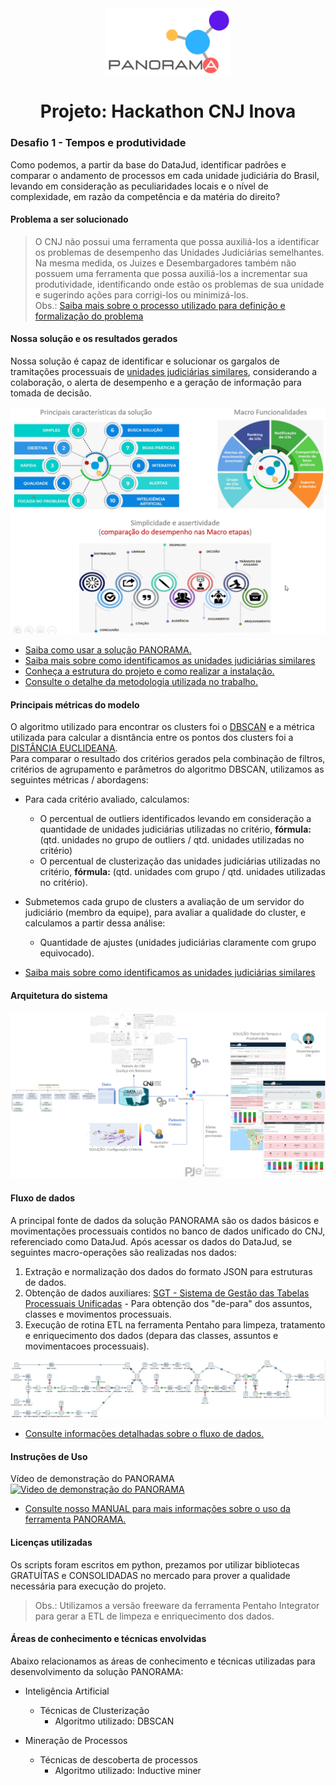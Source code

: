 <div align="center"><img img src='/reports/figures/logo.png' width="200"></div> 

<h1 align=center>Projeto: Hackathon CNJ Inova</h1>

### Desafio 1 -  Tempos e produtividade
Como podemos, a partir da base do DataJud, identificar padrões e comparar o andamento de processos em cada unidade judiciária do Brasil, levando em consideração as peculiaridades locais e o nível de complexidade, em razão da competência e da matéria do direito?
#### Problema a ser solucionado
>O CNJ não possui uma ferramenta que possa auxiliá-los a identificar os problemas de desempenho das Unidades Judiciárias semelhantes. Na mesma medida, os Juizes e Desembargadores também não possuem uma ferramenta que possa auxiliá-los a incrementar sua produtividade, identificando onde estão os problemas de sua unidade e sugerindo ações para corrigi-los ou minimizá-los. <br>
>Obs.: [Saiba mais sobre o processo utilizado para definição e formalização do problema](README_PROBLEMA.md)

#### Nossa solução e os resultados gerados
Nossa solução é capaz de identificar e solucionar os gargalos de tramitações processuais de [unidades judiciárias similares](README_CLUSTERIZACAO.md), considerando a colaboração, o alerta de desempenho e a geração de informação para tomada de decisão.

<img src='/reports/figures/funcionalidades.png'>

* [Saiba como usar a solução PANORAMA.](#uso)
* [Saiba mais sobre como identificamos as unidades judiciárias similares](README_CLUSTERIZACAO.md)
* [Conheça a estrutura do projeto e como realizar a instalação.](README_PROJETO.md)
* [Consulte o detalhe da metodologia utilizada no trabalho.](README_METODOLOGIA.md)

#### Principais métricas do modelo
O algoritmo utilizado para encontrar os clusters foi o [DBSCAN](https://en.wikipedia.org/wiki/DBSCAN) e a métrica utilizada para calcular a disntância entre os pontos dos clusters foi a [DISTÂNCIA EUCLIDEANA](https://en.wikipedia.org/wiki/Euclidean_distance).<br>
Para comparar o resultado dos critérios gerados pela combinação de filtros, critérios de agrupamento e parâmetros do algoritmo DBSCAN, utilizamos as seguintes métricas / abordagens:
  * Para cada critério avaliado, calculamos:
      * O percentual de outliers identificados levando em consideração a quantidade de unidades judiciárias utilizadas no critério, **fórmula:** (qtd. unidades no grupo de outliers / qtd. unidades utilizadas no critério)
      * O percentual de clusterização das unidades judiciárias utilizadas no critério, **fórmula:** (qtd. unidades com grupo / qtd. unidades utilizadas no critério).
  * Submetemos cada grupo de clusters a avaliação de um servidor do judiciário (membro da equipe), para avaliar a qualidade do cluster, e calculamos a partir dessa análise:
      * Quantidade de ajustes (unidades judiciárias claramente com grupo equivocado).
  
* [Saiba mais sobre como identificamos as unidades judiciárias similares](README_CLUSTERIZACAO.md)

#### Arquitetura do sistema
<img src='/reports/figures/Solucao_geral.png'>

#### Fluxo de dados
A principal fonte de dados da solução PANORAMA são os dados básicos e movimentações processuais contidos no banco de dados unificado do CNJ, referenciado como DataJud. Após acessar os dados do DataJud, se seguintes macro-operações são realizadas nos dados:
1. Extração e normalização dos dados do formato JSON para estruturas de dados.
2. Obtenção de dados auxiliares: [SGT - Sistema de Gestão das Tabelas Processuais Unificadas](https://www.cnj.jus.br/sgt/consulta_publica_assuntos.php) - Para obtenção dos "de-para" dos assuntos, classes e movimentos processuais.
3. Execução de rotina ETL na ferramenta Pentaho para limpeza, tratamento e enriquecimento dos dados (depara das classes, assuntos e movimentacoes processuais).
 
<img src='/reports/figures/pentaho.png'>

* [Consulte informações detalhadas sobre o fluxo de dados.](README_FLUXODADOS.md)

<a id="uso"></a>
#### Instruções de Uso
Vídeo de demonstração do PANORAMA <br>
[![Video de demonstração do PANORAMA](http://img.youtube.com/vi/PR7vPh5alOY/0.jpg)](https://www.youtube.com/watch?v=PR7vPh5alOY "Panorama")
* [Consulte nosso MANUAL para mais informações sobre o uso da ferramenta PANORAMA.](README_MANUAL.md)

#### Licenças utilizadas
Os scripts foram escritos em python, prezamos por utilizar bibliotecas GRATUÍTAS e CONSOLIDADAS no mercado para prover a qualidade necessária para execução do projeto.

> Obs.: Utilizamos a versão freeware da ferramenta Pentaho Integrator para gerar a ETL de limpeza e enriquecimento dos dados.

#### Áreas de conhecimento e técnicas envolvidas
Abaixo relacionamos as áreas de conhecimento e técnicas utilizadas para desenvolvimento da solução PANORAMA:
  * Inteligência Artificial
    *  Técnicas de Clusterização
       *  Algoritmo utilizado: DBSCAN
  
  * Mineração de Processos
    * Técnicas de descoberta de processos
       * Algoritmo utilizado: Inductive miner




